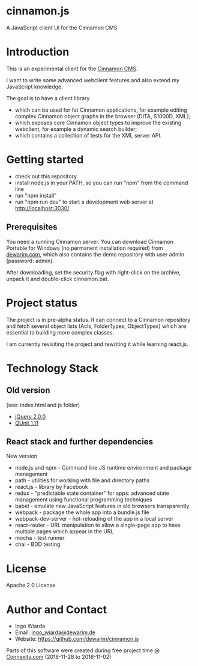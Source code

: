 # cinnamon.js

A JavaScript client UI for the Cinnamon CMS

# Introduction

This is an experimental client for the [Cinnamon CMS](http://cinnamon-cms.com).

I want to write some advanced webclient features and also extend my JavaScript knowledge.

The goal is to have a client library

* which can be used for fat Cinnamon applications, for example editing complex Cinnamon object graphs in the browser (DITA, S1000D, XML);
* which exposes core Cinnamon object types to improve the existing webclient, for example a dynamic search builder;
* which contains a collection of tests for the XML server API.

# Getting started

* check out this repository
* install node.js in your PATH, so you can run "npm" from the command line
* run "npm install"
* run "npm run dev" to start a development web server at [http://localhost:3030/](http://localhost:3030/)
 
## Prerequisites

You need a running Cinnamon server. You can download Cinnamon Portable for Windows (no permanent installation required) from 
[dewarim.com](http://dewarim.com/index.php/34-cinnamon-portable-preview-3-7), 
which also contains the demo repository with user admin (password: admin).

After downloading, set the security flag with right-click on the archive, unpack it and double-click cinnamon.bat.

# Project status

The project is in pre-alpha status. 
It can connect to a Cinnamon repository and fetch several object lists (Acls, FolderTypes, ObjectTypes) 
which are essential to building more complex classes.

I am currently revisiting the project and rewriting it while learning react.js.   

# Technology Stack

## Old version 

(see: index.html and js folder)
                                       
* [jQuery 2.0.0](http://jquery.com)
* [QUnit 1.11](http://qunitjs.com)

## React stack and further dependencies

New version

* node.js and npm - Command line JS runtime environment and package management
* path - utilities for working with file and directory paths
* react.js - library by Facebook
* redux - "predictable state container" for apps: advanced state management using functional programming techniques
* babel - emulate new JavaScript features in old browsers transparently
* webpack - package the whole app into a bundle.js file
* webpack-dev-server - hot-reloading of the app in a local server 
* react-router - URL manipulation to allow a single-page app to have multiple pages which appear in the URL
* mocha - test runner
* chai - BDD testing

# License

Apache 2.0 License

# Author and Contact

* Ingo Wiarda
* Email: ingo_wiarda@dewarim.de
* Website: https://github.com/dewarim/cinnamon.js

Parts of this software were created during free project time @ [Connexity.com](http://connexity.com) (2016-11-28 to 2016-11-02)
